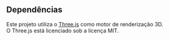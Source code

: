 ## Dependências
Este projeto utiliza o [Three.js](https://threejs.org/) como motor de renderização 3D.  
O Three.js está licenciado sob a licença MIT.  